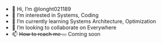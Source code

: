 - 👋 Hi, I’m @longht021189
- 👀 I’m interested in Systems, Coding
- 🌱 I’m currently learning Systems Architecture, Optimization
- 💞️ I’m looking to collaborate on Everywhere
- 📫 ~~How to reach me ...~~ Coming soon 

<!---
longht021189/longht021189 is a ✨ special ✨ repository because its `README.md` (this file) appears on your GitHub profile.
You can click the Preview link to take a look at your changes.
--->
